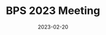 ---
layout: single
title:  "BPS 2023 Meeting"
excerpt: "Presented a poster in San Diego"
date:   2023-02-20
categories: publications
author_profile: true
---
